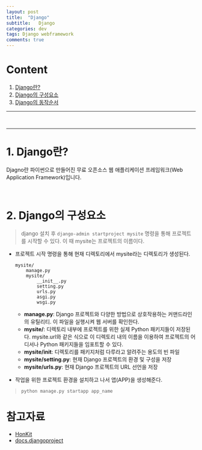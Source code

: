 ```yaml
---
layout: post
title:  "Django"
subtitle:   Django
categories: dev
tags: Django webframework 
comments: true
---
```


# Content 
1. [Django란?](#1.-Django란?)
2. [Django의 구성요소](#2.-Django의-구성요소)
3. [Django의 동작순서]()
---

<br>

---
# 1. Django란?
Djagno란 파이썬으로 만들어진 무료 오픈소스 웹 애플리케이션 프레임워크(Web Application Framework)입니다. 

<br>

# 2. Django의 구성요소
> django 설치 후 `django-admin startproject mysite` 명령을 통해 프로젝트를 시작할 수 있다. 이 때 mysite는 프로젝트의 이름이다. 

- 프로젝트 시작 명령을 통해 현재 디렉토리에서 mysite라는 디렉토리가 생성된다. 
    ~~~~
    mysite/
        manage.py
        mysite/
            __init__.py
            setting.py
            urls.py
            asgi.py
            wsgi.py
    ~~~~
    - **manage.py**: Django 프로젝트와 다양한 방법으로 상호작용하는 커맨드라인의 유틸리티. 이 파일을 실행시켜 웹 서버를 확인한다.
    - **mysite/**: 디렉토리 내부에 프로젝트를 위한 실제 Python 패키지들이 저장된다. mysite.url와 같은 식으로 이 디렉토리 내의 이름을 이용하여 프로젝트의 어디서나 Python 패키지들을 임포트할 수 있다. 
    - **mysite/__init__**: 디렉토리를 패키지처럼 다루라고 알려주는 용도의 빈 파일
    - **mysite/setting.py**: 현재 Django 프로젝트의 환경 및 구성을 저장
    - **mysite/urls.py**: 현재 Django 프로젝트의 URL 선언을 저장

- 작업을 위한 프로젝트 환경을 설치하고 나서 앱(APP)을 생성해준다. 
> `python manage.py startapp app_name`















# 참고자료
- [HonKit](#https://tutorial.djangogirls.org/ko/django_start_project/)
- [docs.djangoproject](#https://docs.djangoproject.com/ko/3.1/intro/tutorial01/)